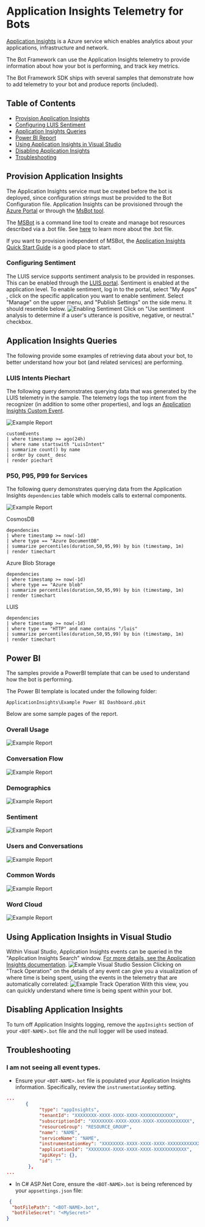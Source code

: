 # Application Insights Telemetry for Bots
[Application Insights](https://azure.microsoft.com/en-us/services/application-insights/) is a Azure service which enables analytics about your applications, infrastructure and network.

The Bot Framework can use the  Application Insights telemetry to provide information about how your bot is performing, and track key metrics. 

The Bot Framework SDK ships with several samples that demonstrate how to add telemetry to your bot and produce reports (included).

## Table of Contents
- [Provision Application Insights](#provision-application-insights)
- [Configuring LUIS Sentiment](#configuring-sentiment)
- [Application Insights Queries](#application-insights-queries)
- [Power BI Report](#power-bi)
- [Using Application Insights in Visual Studio](#using-application-insights-in-visual-studio)
- [Disabling Application Insights](#disabling-application-insights)
- [Troubleshooting](#troubleshooting)

## Provision Application Insights
The Application Insights service must be created before the bot is deployed, since configuration strings must be provided to the Bot Configuration file. 
Application Insights can be provisioned through the [Azure Portal](https://portal.azure.com) or through the [MsBot tool](https://github.com/Microsoft/botbuilder-tools/tree/master/packages/MSBot).

The [MSBot](https://github.com/Microsoft/botbuilder-tools/tree/master/packages/MSBot) is a command line tool to create and manage bot resources described via a .bot file. See [here](https://github.com/Microsoft/botbuilder-tools/blob/master/packages/MSBot/docs/bot-file.md) to learn more about the .bot file.

If you want to provision independent of MSBot, the [Application Insights Quick Start Guide](https://docs.microsoft.com/en-us/azure/application-insights/app-insights-dotnetcore-quick-start) is a good place to start.

### Configuring Sentiment
The LUIS service supports sentiment analysis to be provided in responses.  This can be enabled through the [LUIS portal](https://www.luis.ai).
Sentiment is enabled at the application level.  To enable sentiment, log in to the portal, select "My Apps" , click on the specific application you want to enable sentiment.
Select "Manage" on the upper menu, and "Publish Settings" on the side menu.  It should resemble below.
![Enabling Sentiment](enable_sentiment.PNG)
Click on "Use sentiment analysis to determine if a user's utterance is positive, negative, or neutral." checkbox.


## Application Insights Queries
The following provide some examples of retrieving data about your bot, to better understand how your bot (and related services) are performing.

###  LUIS Intents Piechart

The following query demonstrates querying data that was generated by the LUIS telemetry in the sample.  The telemetry logs the top intent from the recognizer (in addition to some other properties), and logs an [Application Insights Custom Event](https://docs.microsoft.com/en-us/azure/application-insights/app-insights-api-custom-events-metrics).

![Example Report](luis_pie.png)
```
customEvents
| where timestamp >= ago(24h)
| where name startswith "LuisIntent"
| summarize count() by name
| order by count_ desc
| render piechart
```



### P50, P95, P99 for Services

The following query demonstrates querying data from the Application Insights `dependencies` table which models calls to external components.

![Example Report](p99.png)

CosmosDB
```
dependencies
| where timestamp >= now(-1d)
| where type == "Azure DocumentDB"
| summarize percentiles(duration,50,95,99) by bin (timestamp, 1m)
| render timechart
```
Azure Blob Storage
```
dependencies
| where timestamp >= now(-1d)
| where type == "Azure blob"
| summarize percentiles(duration,50,95,99) by bin (timestamp, 1m)
| render timechart
```
LUIS

```
dependencies
| where timestamp >= now(-1d)
| where type == "HTTP" and name contains "/luis"
| summarize percentiles(duration,50,95,99) by bin (timestamp, 1m)
| render timechart
```

## Power BI
The samples provide a PowerBI template  that can be used to understand how the bot is performing. 

The Power BI template is located under the following folder: 

`ApplicationInsights\Example Power BI Dashboard.pbit`

Below are some sample pages of the report.

### Overall Usage
![Example Report](powerbi_overall.PNG)
### Conversation Flow
![Example Report](powerbi_convflow.PNG)
### Demographics
![Example Report](powerbi_demo.PNG)
### Sentiment
![Example Report](powerbi_sentiment.PNG)
### Users and Conversations
![Example Report](powerbi_usersconv.PNG)
### Common Words
![Example Report](powerbi_commonwords.PNG)
### Word Cloud
![Example Report](powerbi_wordcloud.PNG)


## Using Application Insights in Visual Studio
Within Visual Studio, Application Insights events can be queried in the "Application Insights Search" window.  [For more details, see the Application Insights documentation](https://docs.microsoft.com/en-us/azure/application-insights/app-insights-diagnostic-search).
![Example Visual Studio Session](visualstudio_appinsights.PNG)
Clicking on "Track Operation" on the details of any event can give you a visualization of where time is being spent, using the events in the telemetry that are automatically correlated:
![Example Track Operation](visualstudio_trackoperation.PNG)
With this view, you can quickly understand where time is being spent within your bot.

## Disabling Application Insights

To turn off Application Insights logging, remove the `appInsights` section of your `<BOT-NAME>.bot` file and the null logger will be used instead.

## Troubleshooting

### I am not seeing all event types.
- Ensure your `<BOT-NAME>.bot` file is populated your Application Insights information.  Specifically, review the `instrumentationKey` setting.
```json
...
       {
            "type": "appInsights",
            "tenantId": "XXXXXXXX-XXXX-XXXX-XXXX-XXXXXXXXXXXX",
            "subscriptionId": "XXXXXXXX-XXXX-XXXX-XXXX-XXXXXXXXXXXX",   
            "resourceGroup": "RESOURCE_GROUP",
            "name": "NAME",
            "serviceName": "NAME",
            "instrumentationKey": "XXXXXXXX-XXXX-XXXX-XXXX-XXXXXXXXXXXX",
            "applicationId": "XXXXXXXX-XXXX-XXXX-XXXX-XXXXXXXXXXXX",
            "apiKeys": {},
            "id": ""
        },
...
```

- In C# ASP.Net Core, ensure the `<BOT-NAME>.bot` is being referenced by your `appsettings.json` file:
```json
 {
  "botFilePath": "<BOT-NAME>.bot",
  "botFileSecret": "<MySecret>"
}
```

